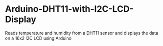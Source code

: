 # Arduino-DHT11-with-I2C-LCD-Display
Reads temperature and humidity from a DHT11 sensor and displays the data on a 16x2 I2C LCD using Arduino
